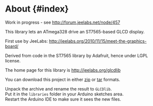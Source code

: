 About {#index}
=====

Work in progress - see <http://forum.jeelabs.net/node/457>

This library lets an ATmega328 drive an ST7565-based GLCD display.

First use by JeeLabs: http://jeelabs.org/2010/11/15/meet-the-graphics-board/

Derived from code in the ST7565 library by Adafruit, hence under LGPL license.

The home page for this library is <http://jeelabs.org/glcdlib>

You can download this project in either
[zip](https://github.com/jcw/glcdlib/zipball/master) or
[tar](https://github.com/jcw/glcdlib/tarball/master) formats.

Unpack the archive and rename the result to `GLCDlib`.  
Put it in the `libraries` folder in your Arduino sketches area.  
Restart the Arduino IDE to make sure it sees the new files.
